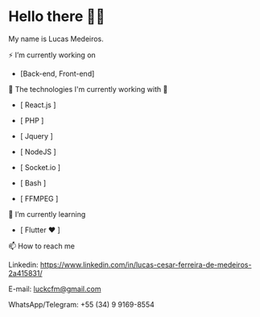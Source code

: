 # Hello there 👨‍💻️

My name is Lucas Medeiros.

⚡ I’m currently working on 

* [Back-end, Front-end]

🔭 The technologies I'm currently working with 🌱

* [ React.js ]

* [ PHP ]

* [ Jquery ]

* [ NodeJS ]

* [ Socket.io ]

* [ Bash ]

* [ FFMPEG ]


🌱 I’m currently learning

* [ Flutter ❤️ ]

📫 How to reach me

Linkedin: https://www.linkedin.com/in/lucas-cesar-ferreira-de-medeiros-2a415831/

E-mail: luckcfm@gmail.com

WhatsApp/Telegram: +55 (34) 9 9169-8554

